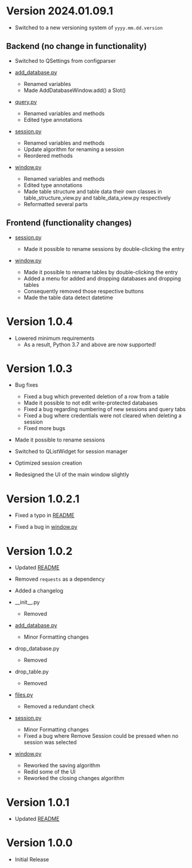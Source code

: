 # Version 2024.01.09.1

+ Switched to a new versioning system of `yyyy.mm.dd.version`

## Backend (no change in functionality)

+ Switched to QSettings from configparser


+ [add_database.py](src/mysql_editor/add_database.py)
    + Renamed variables
    + Made AddDatabaseWindow.add() a Slot()


+ [query.py](src/mysql_editor/query.py)
    + Renamed variables and methods
    + Edited type annotations


+ [session.py](src/mysql_editor/session.py)
    + Renamed variables and methods
    + Update algorithm for renaming a session
    + Reordered methods


+ [window.py](src/mysql_editor/window.py)
    + Renamed variables and methods
    + Edited type annotations
    + Made table structure and table data their own classes in table_structure_view.py and table_data_view.py
      respectively
    + Reformatted several parts

## Frontend (functionality changes)

+ [session.py](src/mysql_editor/session.py)
    + Made it possible to rename sessions by double-clicking the entry


+ [window.py](src/mysql_editor/window.py)
    + Made it possible to rename tables by double-clicking the entry
    + Added a menu for added and dropping databases and dropping tables
    + Consequently removed those respective buttons
    + Made the table data detect datetime

# Version 1.0.4

+ Lowered minimum requirements
    + As a result, Python 3.7 and above are now supported!

# Version 1.0.3

+ Bug fixes
    + Fixed a bug which prevented deletion of a row from a table
    + Made it possible to not edit write-protected databases
    + Fixed a bug regarding numbering of new sessions and query tabs
    + Fixed a bug where credentials were not cleared when deleting a session
    + Fixed more bugs


+ Made it possible to rename sessions


+ Switched to QListWidget for session manager


+ Optimized session creation


+ Redesigned the UI of the main window slightly

# Version 1.0.2.1

+ Fixed a typo in [README](README.md)


+ Fixed a bug in [window.py](src/mysql_editor/window.py)

# Version 1.0.2

+ Updated [README](README.md)


+ Removed `requests` as a dependency


+ Added a changelog


+ \_\_init\_\_.py
    + Removed


+ [add_database.py](src/mysql_editor/add_database.py)
    + Minor Formatting changes


+ drop_database.py
    + Removed


+ drop_table.py
    + Removed


+ [files.py](src/mysql_editor/files.py)
    + Removed a redundant check


+ [session.py](src/mysql_editor/session.py)
    + Minor Formatting changes
    + Fixed a bug where Remove Session could be pressed when no session was selected


+ [window.py](src/mysql_editor/window.py)
    + Reworked the saving algorithm
    + Redid some of the UI
    + Reworked the closing changes algorithm

# Version 1.0.1

+ Updated [README](README.md)

# Version 1.0.0

+ Initial Release
